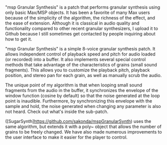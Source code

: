 "msp Granular Synthesis" is a patch that performs granular synthesis using only basic Max/MSP objects. It has been a favorite of many Max users because of the simplicity of the algorithm, the richness of the effect, and the ease of extension. Although it is classical in audio quality and functionality compared to other recent granular synthesizers, I upload it to Github because I still sometimes get contacted by people inquiring about how to get it.

"msp Granular Synthesis" is a simple 8-voice granular synthesis patch. It allows independent control of playback speed and pitch for audio loaded (or recorded) into a buffer. It also implements several special control methods that take advantage of the characteristics of grains (small sound fragments). This allows you to customize the playback pitch, playback position, and stereo pan for each grain, as well as manually scrub the audio.

The unique point of my algorithm is that when looping small sound fragments from the audio in the buffer, it synchronizes the envelope of the window function (cosine by default) so that the noise generated at the loop point is inaudible. Furthermore, by synchronizing this envelope with the sample and hold, the noise generated when changing any parameter is also not heard. Check out what's inside the sub-patch.

([SugarSynth]https://github.com/sakonda/mspGranularSynth) uses the same algorithm, but extends it with a poly~ object that allows the number of grains to be freely changed. We have also made numerous improvements to the user interface to make it easier for the player to control.
